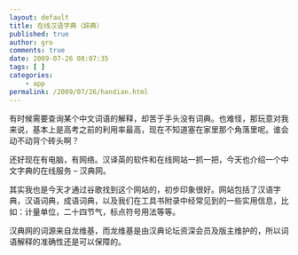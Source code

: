 ```yaml
---
layout: default
title: 在线汉语字典（辞典）
published: true
author: gro
comments: true
date: 2009-07-26 08:07:35
tags: [ ]
categories:
    - app
permalink: /2009/07/26/handian.html
---
```

有时候需要查询某个中文词语的解释，却苦于手头没有词典。也难怪，那玩意对我来说，基本上是高考之前的利用率最高，现在不知道塞在家里那个角落里呢。谁会动不动背个砖头啊？

还好现在有电脑，有网络。汉译英的软件和在线网站一抓一把，今天也介绍一个中文字典的在线服务 &#8211; 汉典网。

其实我也是今天才通过谷歌找到这个网站的，初步印象很好。网站包括了汉语字典，汉语词典，成语词典，以及我们在工具书附录中经常见到的一些实用信息，比如：计量单位，二十四节气，标点符号用法等等。

汉典网的词源来自龙维基，而龙维基是由汉典论坛资深会员及版主维护的，所以词语解释的准确性还是可以保障的。